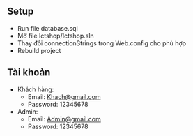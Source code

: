 ## Setup
- Run file database.sql
- Mở file Ictshop/Ictshop.sln
- Thay đổi connectionStrings trong Web.config cho phù hợp
- Rebuild project

## Tài khoản
- Khách hàng: 
	+ Email: Khach@gmail.com 
	+ Password: 12345678
- Admin:
	+ Email: Admin@gmail.com
	+ Password: 12345678
